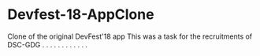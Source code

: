 # Devfest-18-AppClone
Clone of the original DevFest'18 app
This was a task for the recruitments of DSC-GDG
.
.
.
.
.
.
.
.
.
.
.
.
